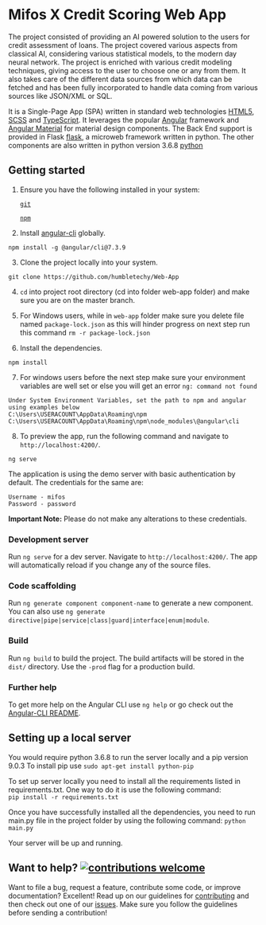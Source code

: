 # Mifos X Credit Scoring Web App

The project consisted of providing an AI powered solution to the users for credit assessment of loans. The project covered various aspects from classical AI, considering various statistical models, to the modern day neural network. The project is enriched with various credit modeling techniques, giving access to the user to choose one or any from them. It also takes care of the different data sources from which data can be fetched and has been fully incorporated to handle data coming from various sources like JSON/XML or SQL.

It is a Single-Page App (SPA) written in standard web technologies [HTML5](http://whatwg.org/html), [SCSS](http://sass-lang.com) and [TypeScript](http://www.typescriptlang.org). It leverages the popular [Angular](https://angular.io/) framework and [Angular Material](https://material.angular.io/) for material design components. The Back End support is provided in Flask [flask](https://flask.palletsprojects.com/en/1.1.x/), a microweb framework written in python. The other components are also written in python version 3.6.8 [python](https://www.python.org/)

## Getting started

1. Ensure you have the following installed in your system:

    [`git`](https://git-scm.com/downloads)

    [`npm`](https://nodejs.org/en/download/)

2. Install [angular-cli](https://github.com/angular/angular-cli) globally.
```
npm install -g @angular/cli@7.3.9
```
3. Clone the project locally into your system.
```
git clone https://github.com/humbletechy/Web-App
```
4. `cd` into project root directory (cd into folder web-app folder) and make sure you are on the master branch.

5. For Windows users, while in `web-app` folder make sure you delete file named `package-lock.json` as this will hinder progress on next step run this command `rm -r package-lock.json`

6. Install the dependencies.
```
npm install
```
7. For windows users before the next step make sure your environment variables are well set or else you will get an error `ng: command not found` 
```
Under System Environment Variables, set the path to npm and angular using examples below
C:\Users\USERACOUNT\AppData\Roaming\npm
C:\Users\USERACOUNT\AppData\Roaming\npm\node_modules\@angular\cli
```
8. To preview the app, run the following command and navigate to `http://localhost:4200/`.
```
ng serve
```

The application is using the demo server with basic authentication by default. The credentials for the same are:
 
    Username - mifos
    Password - password

**Important Note:** Please do not make any alterations to these credentials.


### Development server

Run `ng serve` for a dev server. Navigate to `http://localhost:4200/`. The app will automatically reload if you change any of the source files.

### Code scaffolding

Run `ng generate component component-name` to generate a new component. You can also use
`ng generate directive|pipe|service|class|guard|interface|enum|module`.

### Build

Run `ng build` to build the project. The build artifacts will be stored in the `dist/` directory. Use the `-prod` flag for a production build.

### Further help

To get more help on the Angular CLI use `ng help` or go check out the
[Angular-CLI README](https://github.com/angular/angular-cli).


## Setting up a local server

You would require python 3.6.8 to run the server locally and a pip version 9.0.3
To install pip use 
`sudo apt-get install python-pip`

To set up server locally you need to install all the requirements listed in requirements.txt. One way to do it is use the following command:  
`pip install -r requirements.txt`

Once you have successfully installed all the dependencies, you need to run main.py file in the project folder by using the following command:
`python main.py`

Your server will be up and running.

## Want to help? [![contributions welcome](https://img.shields.io/badge/contributions-welcome-brightgreen.svg?style=flat)](https://github.com/openMF/web-app/issues)

Want to file a bug, request a feature, contribute some code, or improve documentation? Excellent! Read up on our guidelines for [contributing](.github/CONTRIBUTING.md) and then check out one of our [issues](https://github.com/openMF/web-app/issues). Make sure you follow the guidelines before sending a contribution!
